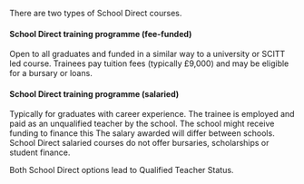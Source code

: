 There are two types of School Direct courses.

#### School Direct training programme (fee-funded)

Open to all graduates and funded in a similar way to a university or SCITT led course. Trainees pay tuition fees (typically £9,000) and may be eligible for a bursary or loans.

#### School Direct training programme (salaried)

Typically for graduates with career experience. The trainee is employed and paid as an unqualified teacher by the school. The school might receive funding to finance this The salary awarded will differ between schools. School Direct salaried courses do not offer bursaries, scholarships or student finance.

Both School Direct options lead to Qualified Teacher Status.

